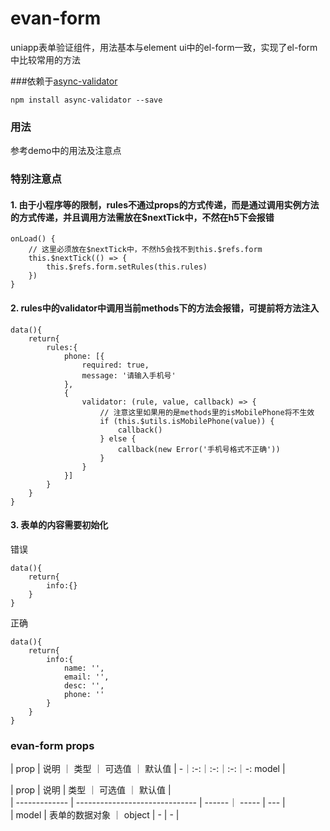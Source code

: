 # evan-form
uniapp表单验证组件，用法基本与element ui中的el-form一致，实现了el-form中比较常用的方法

###依赖于[async-validator](https://github.com/yiminghe/async-validator)
```
npm install async-validator --save
```
### 用法
参考demo中的用法及注意点

### 特别注意点

#### 1. 由于小程序等的限制，rules不通过props的方式传递，而是通过调用实例方法的方式传递，并且调用方法需放在$nextTick中，不然在h5下会报错
```
onLoad() {
    // 这里必须放在$nextTick中，不然h5会找不到this.$refs.form
    this.$nextTick(() => {
        this.$refs.form.setRules(this.rules)
    })
}
```
#### 2. rules中的validator中调用当前methods下的方法会报错，可提前将方法注入
```
data(){
    return{
        rules:{
            phone: [{
                required: true,
                message: '请输入手机号'
            },
            {
                validator: (rule, value, callback) => {
                    // 注意这里如果用的是methods里的isMobilePhone将不生效
                    if (this.$utils.isMobilePhone(value)) {
                        callback()
                    } else {
                        callback(new Error('手机号格式不正确'))
                    }
                }
            }]
        }
    }
}
```
#### 3. 表单的内容需要初始化
错误
```
data(){
    return{
        info:{}
    }
}
```
正确
```
data(){
    return{
        info:﻿{
            name: '',
            email: '',
            desc: '',
            phone: ''
        }
    }
}
```

### evan-form props
| prop | 说明 ｜ 类型 ｜ 可选值 ｜ 默认值 |
-｜:-:｜:-:｜:-:｜-:
model | 

| prop | 说明                    | 类型    ｜ 可选值     ｜ 默认值  |   
| ------------- | ------------------------------ | ------｜ ----- | --- |   
| model | 表单的数据对象 ｜ object | - | - |



